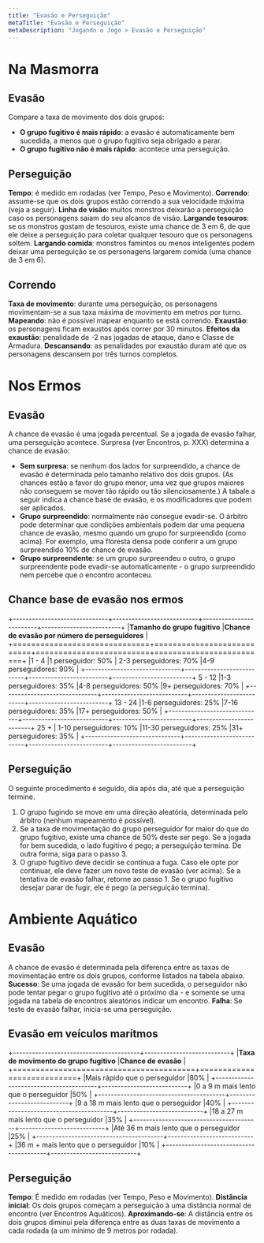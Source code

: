 ```yaml
---
title: "Evasão e Perseguição"
metaTitle: "Evasão e Perseguição"
metaDescription: "Jogando o Jogo > Evasão e Perseguição"
---
```


# Na Masmorra
## Evasão	
Compare a taxa de movimento dos dois grupos:
* **O grupo fugitivo é mais rápido**: a evasão é automaticamente bem sucedida, a menos que o grupo fugitivo seja obrigado a parar. 
* **O grupo fugitivo não é mais rápido**: acontece uma perseguição.

## Perseguição
**Tempo**: é medido em rodadas (ver Tempo, Peso e Movimento). 
**Correndo**: assume-se que os dois grupos estão correndo a sua velocidade máxima (veja a seguir).
**Linha de visão**: muitos monstros deixarão a perseguição caso os personagens saiam do seu alcance de visão.
**Largando tesouros**: se os monstros gostam de tesouros, existe uma chance de 3 em 6, de que ele deixe a perseguição para coletar qualquer tesouro que os personagens soltem.
**Largando comida**: monstros famintos ou menos inteligentes podem deixar uma perseguição se os personagens largarem comida (uma chance de 3 em 6).

## Correndo
**Taxa de movimento**: durante uma perseguição, os personagens movimentam-se a sua taxa máxima de movimento em metros por turno. 
**Mapeando**: não é possível mapear enquanto se está correndo.
**Exaustão**: os personagens ficam exaustos após correr por 30 minutos.
**Efeitos da exaustão**: penalidade de -2 nas jogadas de ataque, dano e Classe de Armadura.
**Descansando**: as penalidades por exaustão duram até que os personagens descansem por três turnos completos.

# Nos Ermos
## Evasão
A chance de evasão é uma jogada percentual. Se a jogada de evasão falhar, uma perseguição acontece. Surpresa (ver Encontros, p. XXX) determina a chance de evasão:
* **Sem surpresa**: se nenhum dos lados for surpreendido, a chance de evasão é determinada pelo tamanho relativo dos dois grupos. (As chances estão a favor do grupo menor, uma vez que grupos maiores não conseguem se mover tão rápido ou tão silenciosamente.) A tabale a seguir indica a chance base de evasão, e os modificadores que podem ser aplicados.
* **Grupo surpreendido**: normalmente não consegue evadir-se. O árbitro pode determinar que condições ambientais podem dar uma pequena chance de evasão, mesmo quando um grupo for surpreendido (como acima). For exemplo, uma floresta densa pode conferir a um grupo surpreendido 10% de chance de evasão.
* **Grupo surpreendente**: se um grupo surpreendeu o outro, o grupo surpreendente pode evadir-se automaticamente - o grupo surpreendido nem percebe que o encontro aconteceu. 

## Chance base de evasão nos ermos

+------------------------------+---------------------------+-------------------------+-------------------------+
|**Tamanho do grupo fugitivo** |**Chance de evasão por número de perseguidores**                               |
+==============================+===========================+=========================+=========================+
|1 - 4                         |1 perseguidor: 50%         | 2-3 perseguidores: 70%  |4-9 perseguidores: 90%   |
+------------------------------+---------------------------+-------------------------+-------------------------+
5 - 12                         |1-3 perseguidores: 35%     |4-8 perseguidores: 50%   |9+ perseguidores: 70%    |
+------------------------------+---------------------------+-------------------------+-------------------------+
13 - 24                        |1-6 perseguidores: 25%     |7-16 perseguidores: 35%  |17+ perseguidores: 50%   |
+------------------------------+---------------------------+-------------------------+-------------------------+
25 +                           | 1-10 perseguidores: 10%   |11-30 perseguidores: 25% |31+ perseguidores: 35%   |
+------------------------------+---------------------------+-------------------------+-------------------------+

## Perseguição
O seguinte procedimento é seguido, dia após dia, até que a perseguição termine.
1. O grupo fugindo se move em uma direção aleatória, determinada pelo árbitro (nenhum mapeamento é possível).
2. Se a taxa de movimentação do grupo perseguidor for maior do que do grupo fugitivo, existe uma chance de 50% deste ser pego. Se a jogada for bem sucedida, o lado fugitivo é pego; a perseguição termina. De outra forma, siga para o passo 3.
3. O grupo fugitivo deve decidir se continua a fuga. Caso ele opte por continuar, ele deve fazer um novo teste de evasão (ver acima). Se a tentativa de evasão falhar, retorne ao passo 1. Se o grupo fugitivo desejar parar de fugir, ele é pego (a perseguição termina).

# Ambiente Aquático
## Evasão
A chance de evasão é determinada pela diferença entre as taxas de movimentação entre os dois grupos, conforme listados na tabela abaixo.
**Sucesso**: Se uma jogada de evasão for bem sucedida, o perseguidor não pode tentar pegar o grupo fugitivo até o próximo dia - e somente se uma jogada na tabela de encontros aleatórios indicar um encontro.
**Falha**: Se teste de evasão falhar, inicia-se uma perseguição.

## Evasão em veículos marítmos

+----------------------------------------+---------------------------+
|**Taxa de movimento do grupo fugitivo** |**Chance de evasão**       |
+========================================+===========================+
|Mais rápido que o perseguidor           |80%                        |
+----------------------------------------+---------------------------+
|0 a 9 m mais lento que o perseguidor    |50%                        |
+----------------------------------------+---------------------------+
|9 a 18 m mais lento que o perseguidor   |40%                        |
+----------------------------------------+---------------------------+
|18 a 27 m mais lento que o perseguidor  |35%                        |
+----------------------------------------+---------------------------+
|Até 36 m mais lento que o perseguidor   |25%                        |
+----------------------------------------+---------------------------+
|36 m + mais lento que o perseguidor     |10%                        |
+----------------------------------------+---------------------------+

## Perseguição
**Tempo**: É medido em rodadas (ver Tempo, Peso e Movimento).
**Distância inicial**: Os dois grupos começam a perseguição à uma distância normal de encontro (ver Encontros Aquáticos).
**Aproximando-se**: A distância entre os dois grupos diminui pela diferença entre as duas taxas de movimento a cada rodada (a um mínimo de 9 metros por rodada).
